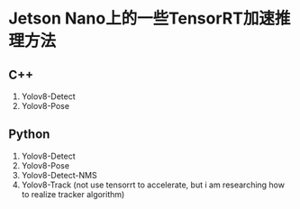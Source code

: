 # Jetson Nano上的一些TensorRT加速推理方法
## C++
1. Yolov8-Detect
2. Yolov8-Pose
## Python
1. Yolov8-Detect
2. Yolov8-Pose
3. Yolov8-Detect-NMS
4. Yolov8-Track (not use tensorrt to accelerate, but i am researching how to realize tracker algorithm)